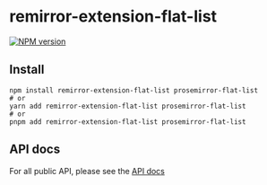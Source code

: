 # remirror-extension-flat-list

[![NPM version](https://img.shields.io/npm/v/remirror-extension-flat-list?color=a1b858&label=)](https://www.npmjs.com/package/remirror-extension-flat-list)

## Install

```
npm install remirror-extension-flat-list prosemirror-flat-list
# or
yarn add remirror-extension-flat-list prosemirror-flat-list
# or
pnpm add remirror-extension-flat-list prosemirror-flat-list
```

## API docs

For all public API, please see the [API docs](https://github.com/ocavue/prosemirror-flat-list/blob/master/docs/modules/remirror_extension_flat_list.md)
